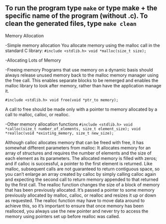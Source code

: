 
To run the program type ``make`` or type make + the specific name of the program (without .c).
To clean the generated files, type ``make clean``
-----------------------------------------------------------------------------------------------------------------------
Memory Allocation

-Simple memory allocation
You allocate memory using the malloc call in the standard C library:
``#include <stdlib.h>
void *malloc(size_t size);``

-Allocating Lots of Memory

-Freeing memory
Programs that use memory on a dynamic basis should always release unused memory back to the
malloc memory manager using the free call. This enables separate blocks to be remerged and enables
the malloc library to look after memory, rather than have the application manage it.

``#include <stdlib.h>
void free(void *ptr_to memory);``

A call to free should be made only with a pointer to memory allocated by a call to malloc, calloc, or
realloc.

-Other memory allocation functions
``#include <stdlib.h>
void *calloc(size_t number_of_elements, size_t element_size);
void *realloc(void *existing_memory, size_t new_size);``

Although calloc allocates memory that can be freed with free, it has somewhat different parameters
from malloc: It allocates memory for an array of structures and requires the number of elements and the
size of each element as its parameters. The allocated memory is filled with zeros; and if calloc is successful,
a pointer to the first element is returned. Like malloc, subsequent calls are not guaranteed to return
contiguous space, so you can’t enlarge an array created by calloc by simply calling calloc again and
expecting the second call to return memory appended to that returned by the first call.
The realloc function changes the size of a block of memory that has been previously allocated. It’s
passed a pointer to some memory previously allocated by malloc, calloc, or realloc and resizes it
up or down as requested. The realloc function may have to move data around to achieve this, so it’s
important to ensure that once memory has been realloced, you always use the new pointer and never
try to access the memory using pointers set up before realloc was called.
